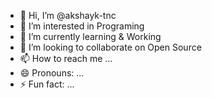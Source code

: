 - 👋 Hi, I’m @akshayk-tnc
- 👀 I’m interested in  Programing
- 🌱 I’m currently learning & Working
- 💞️ I’m looking to collaborate on Open Source
- 📫 How to reach me ...
- 😄 Pronouns: ...
- ⚡ Fun fact: ...

<!---
akshayk-tnc/akshayk-tnc is a ✨ special ✨ repository because its `README.md` (this file) appears on your GitHub profile.
You can click the Preview link to take a look at your changes.
--->

